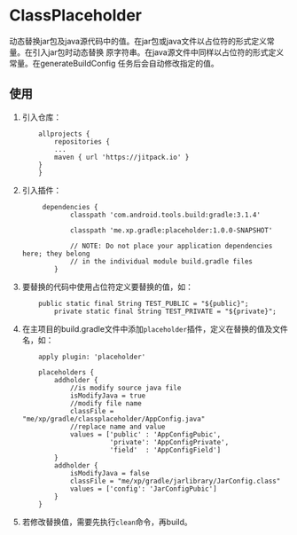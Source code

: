 # ClassPlaceholder
动态替换jar包及java源代码中的值。在jar包或java文件以占位符的形式定义常量。在引入jar包时动态替换
原字符串。在java源文件中同样以占位符的形式定义常量。在generateBuildConfig
任务后会自动修改指定的值。

## 使用

1. 引入仓库：
    ```
        allprojects {
            repositories {
        	...
        	maven { url 'https://jitpack.io' }
        }
        }
    ```

2. 引入插件：
    ```
         dependencies {
                classpath 'com.android.tools.build:gradle:3.1.4'

                classpath 'me.xp.gradle:placeholder:1.0.0-SNAPSHOT'

                // NOTE: Do not place your application dependencies here; they belong
                // in the individual module build.gradle files
            }
    ```

3. 要替换的代码中使用占位符定义要替换的值，如：
    ```
        public static final String TEST_PUBLIC = "${public}";
            private static final String TEST_PRIVATE = "${private}";
    ```

4. 在主项目的build.gradle文件中添加`placeholder`插件，定义在替换的值及文件名，如：
    ```
        apply plugin: 'placeholder'

        placeholders {
            addholder {
                //is modify source java file
                isModifyJava = true
                //modify file name
                classFile = "me/xp/gradle/classplaceholder/AppConfig.java"
                //replace name and value
                values = ['public' : 'AppConfigPubic',
                          'private': 'AppConfigPrivate',
                          'field'  : 'AppConfigField']
            }
            addholder {
                isModifyJava = false
                classFile = "me/xp/gradle/jarlibrary/JarConfig.class"
                values = ['config': 'JarConfigPubic']
            }
        }
    ```

5. 若修改替换值，需要先执行`clean`命令，再build。